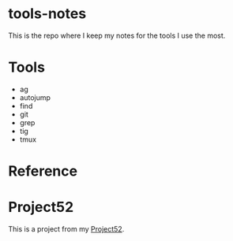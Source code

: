 # tools-notes
This is the repo where I keep my notes for the tools I use the most.

# Tools

- ag
- autojump
- find
- git
- grep
- tig
- tmux

# Reference

# Project52
This is a project from my [Project52](https://github.com/jutkko/project52).
